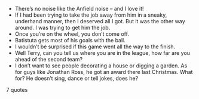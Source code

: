  - There’s no noise like the Anfield noise – and I love it!
 - If I had been trying to take the job away from him in a sneaky, underhand manner, then I deserved all I got. But it was the other way around. I was trying to get him the job.
 - Once you’re on the wheel, you don’t come off.
 - Batistuta gets most of his goals with the ball.
 - I wouldn’t be surprised if this game went all the way to the finish.
 - Well Terry, can you tell us where you are in the league, how far are you ahead of the second team?
 - I don’t want to see people decorating a house or digging a garden. As for guys like Jonathan Ross, he got an award there last Christmas. What for? He doesn’t sing, dance or tell jokes, does he?

7 quotes